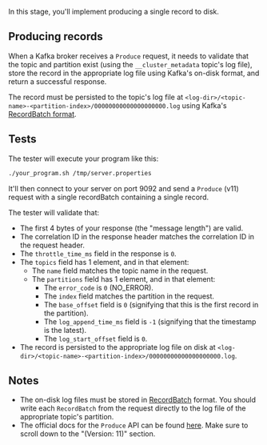 In this stage, you'll implement producing a single record to disk.

## Producing records

When a Kafka broker receives a `Produce` request, it needs to validate that the topic and partition exist (using the `__cluster_metadata` topic's log file), store the record in the appropriate log file using Kafka's on-disk format, and return a successful response.

The record must be persisted to the topic's log file at `<log-dir>/<topic-name>-<partition-index>/00000000000000000000.log` using Kafka's [RecordBatch format](https://kafka.apache.org/documentation/#recordbatch).

## Tests

The tester will execute your program like this:

```bash
./your_program.sh /tmp/server.properties
```

It'll then connect to your server on port 9092 and send a `Produce` (v11) request with a single recordBatch containing a single record.

The tester will validate that:

- The first 4 bytes of your response (the "message length") are valid.
- The correlation ID in the response header matches the correlation ID in the request header.
- The `throttle_time_ms` field in the response is `0`.
- The `topics` field has 1 element, and in that element:
  - The `name` field matches the topic name in the request.
  - The `partitions` field has 1 element, and in that element:
    - The `error_code` is `0` (NO_ERROR).
    - The `index` field matches the partition in the request.
    - The `base_offset` field is `0` (signifying that this is the first record in the partition).
    - The `log_append_time_ms` field is `-1` (signifying that the timestamp is the latest).
    - The `log_start_offset` field is `0`.
- The record is persisted to the appropriate log file on disk at `<log-dir>/<topic-name>-<partition-index>/00000000000000000000.log`.

## Notes

- The on-disk log files must be stored in [RecordBatch](https://kafka.apache.org/documentation/#recordbatch) format. You should write each `RecordBatch` from the request directly to the log file of the appropriate topic's partition.
- The official docs for the `Produce` API can be found [here](https://kafka.apache.org/protocol.html#The_Messages_Produce). Make sure to scroll down to the "(Version: 11)" section.